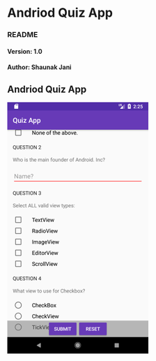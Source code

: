 # Andriod Quiz App
### README
#### Version: 1.0
#### Author: Shaunak Jani

## Andriod Quiz App
![Andriod Quiz App][Andriod-Quiz-app]

[Andriod-Quiz-app]: ./media/app_screenshot.png